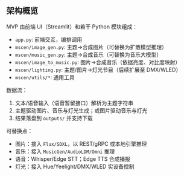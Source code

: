 ## 架构概览

MVP 由前端 UI（Streamlit）和若干 Python 模块组成：

- `app.py`: 前端交互，编排调用
- `mscen/image_gen.py`: 主题→合成图片（可替换为扩散模型推理）
- `mscen/music_gen.py`: 主题→合成音乐（可替换为音乐大模型）
- `mscen/image_to_music.py`: 图片→合成音乐（依据亮度、对比度映射）
- `mscen/lighting.py`: 主题/图片→灯光节目（后续扩展至 DMX/WLED）
- `mscen/utils/*`: 通用工具

数据流：
1. 文本/语音输入（语音暂留接口）解析为主题字符串
2. 主题驱动图片、音乐与灯光生成；或图片驱动音乐与灯光
3. 结果落盘到 `outputs/` 并支持下载

可替换点：
- 图片：接入 `Flux/SDXL`，以 REST/gRPC 或本地引擎推理
- 音乐：接入 `MusicGen/AudioLDM/Omni` 推理
- 语音：Whisper/Edge STT；Edge TTS 合成播报
- 灯光：接入 Hue/Yeelight/DMX/WLED 实设备控制



